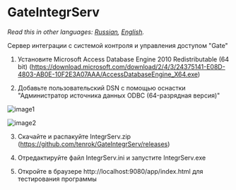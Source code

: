 # GateIntegrServ

*Read this in other languages: [Russian](README.md), [English](README.en.md).*

Сервер интеграции с системой контроля и управления доступом "Gate"

1. Установите Microsoft Access Database Engine 2010 Redistributable (64 bit) (https://download.microsoft.com/download/2/4/3/24375141-E08D-4803-AB0E-10F2E3A07AAA/AccessDatabaseEngine_X64.exe)

2. Добавьте пользовательский DSN с помощью оснастки "Администратор источника данных ODBC (64-разрядная версия)"

![image1](https://user-images.githubusercontent.com/4740535/102286874-40124100-3f4a-11eb-8d5a-fdfaba89fc1e.png)

![image2](https://user-images.githubusercontent.com/4740535/102286906-4e605d00-3f4a-11eb-84a4-0f6a8d035315.png)

3. Скачайте и распакуйте IntegrServ.zip (https://github.com/tenrok/GateIntegrServ/releases)

4. Отредактируйте файл IntegrServ.ini и запустите IntegrServ.exe

5. Откройте в браузере http://localhost:9080/app/index.html для тестирования программы
